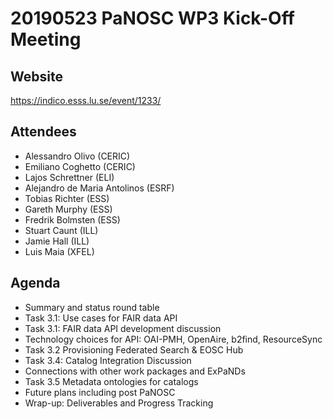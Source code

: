 # 20190523 PaNOSC WP3 Kick-Off Meeting

## Website
https://indico.esss.lu.se/event/1233/

## Attendees

* Alessandro Olivo (CERIC)
* Emiliano Coghetto (CERIC) 
* Lajos Schrettner (ELI)
* Alejandro de Maria Antolinos (ESRF)
* Tobias Richter (ESS)
* Gareth Murphy (ESS)
* Fredrik Bolmsten (ESS)
* Stuart Caunt (ILL)
* Jamie Hall (ILL)
* Luis Maia (XFEL)

## Agenda

* Summary and status round table
* Task 3.1: Use cases for FAIR data API
* Task 3.1: FAIR data API development discussion
* Technology choices for API: OAI-PMH, OpenAire, b2find, ResourceSync
* Task 3.2 Provisioning Federated Search & EOSC Hub
* Task 3.4: Catalog Integration Discussion
* Connections with other work packages and ExPaNDs
* Task 3.5 Metadata ontologies for catalogs
* Future plans including post PaNOSC
* Wrap-up: Deliverables and Progress Tracking
